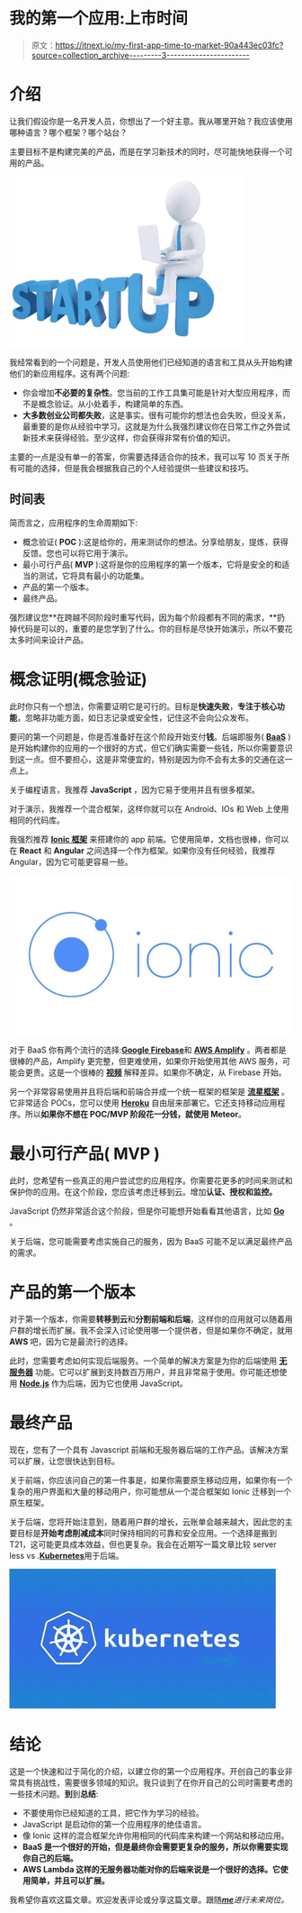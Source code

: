 # 我的第一个应用:上市时间

> 原文：<https://itnext.io/my-first-app-time-to-market-90a443ec03fc?source=collection_archive---------3----------------------->

# 介绍

让我们假设你是一名开发人员，你想出了一个好主意。我从哪里开始？我应该使用哪种语言？哪个框架？哪个站台？

主要目标不是构建完美的产品，而是在学习新技术的同时，尽可能快地获得一个可用的产品。

![](img/80ea37584a37856b3de17c0ee871dec0.png)

我经常看到的一个问题是，开发人员使用他们已经知道的语言和工具从头开始构建他们的新应用程序。这有两个问题:

*   你会增加**不必要的复杂性**。您当前的工作工具集可能是针对大型应用程序，而不是概念验证。从小处着手，构建简单的东西。
*   **大多数创业公司都失败**，这是事实。很有可能你的想法也会失败，但没关系，最重要的是你从经验中学习。这就是为什么我强烈建议你在日常工作之外尝试新技术来获得经验。至少这样，你会获得非常有价值的知识。

主要的一点是没有单一的答案，你需要选择适合你的技术，我可以写 10 页关于所有可能的选择，但是我会根据我自己的个人经验提供一些建议和技巧。

## 时间表

简而言之，应用程序的生命周期如下:

*   概念验证( **POC** ):这是给你的，用来测试你的想法。分享给朋友，提炼，获得反馈。您也可以将它用于演示。
*   最小可行产品( **MVP** ):这将是你的应用程序的第一个版本，它将是安全的和适当的测试，它将具有最小的功能集。
*   产品的第一个版本。
*   最终产品。

强烈建议您**在跨越不同阶段时重写代码，因为每个阶段都有不同的需求，**扔掉代码是可以的，重要的是您学到了什么。你的目标是尽快开始演示，所以不要花太多时间来设计产品。

# 概念证明(**概念验证**)

此时你只有一个想法，你需要证明它是可行的。目标是**快速失败**，**专注于核心功能**，忽略非功能方面，如日志记录或安全性，记住这不会向公众发布。

要问的第一个问题是，你是否准备好在这个阶段开始支付**钱**。后端即服务( [**BaaS**](https://www.techopedia.com/definition/29428/backend-as-a-service-baas) )是开始构建你的应用的一个很好的方式，但它们确实需要一些钱，所以你需要意识到这一点。但不要担心，这是非常便宜的，特别是因为你不会有太多的交通在这一点上。

关于编程语言，我推荐 **JavaScript** ，因为它易于使用并且有很多框架。

对于演示，我推荐一个混合框架，这样你就可以在 Android、IOs 和 Web 上使用相同的代码库。

我强烈推荐 [**Ionic 框架**](https://ionicframework.com) 来搭建你的 app 前端。它使用简单，文档也很棒，你可以在 **React** 和 **Angular** 之间选择一个作为框架。如果你没有任何经验，我推荐 Angular，因为它可能更容易一些。

![](img/b4f4cef30c6c3fc88feb60487e4e441d.png)

对于 BaaS 你有两个流行的选择:[**Google Firebase**](https://firebase.google.com/products/)和 [**AWS Amplify**](https://aws.amazon.com/amplify/) 。两者都是很棒的产品，Amplify 更完整，但更难使用，如果你开始使用其他 AWS 服务，可能会更贵。这是一个很棒的 [**视频**](https://www.youtube.com/watch?v=ucmbO2lWC2A) 解释差异。如果你不确定，从 Firebase 开始。

另一个非常容易使用并且将后端和前端合并成一个统一框架的框架是 [**流星框架**](https://www.meteor.com/#!) 。它非常适合 POCs，您可以使用 [**Heroku**](https://www.heroku.com/) 自由层来部署它。它还支持移动应用程序。所以**如果你不想在 POC/MVP 阶段花一分钱，就使用 Meteor**。

# 最小可行产品( **MVP** )

此时，您希望有一些真正的用户尝试您的应用程序。你需要花更多的时间来测试和保护你的应用。在这个阶段，您应该考虑迁移到云。增加**认证、授权和监控。**

JavaScript 仍然非常适合这个阶段，但是你可能想开始看看其他语言，比如 [**Go**](https://en.wikipedia.org/wiki/Go_(programming_language)) 。

关于后端，您可能需要考虑实施自己的服务，因为 BaaS 可能不足以满足最终产品的需求。

# 产品的第一个版本

对于第一个版本，你需要**转移到云**和**分割前端和后端**，这样你的应用就可以随着用户群的增长而扩展。我不会深入讨论使用哪一个提供者，但是如果你不确定，就用 **AWS** 吧，因为它是最流行的选择。

此时，您需要考虑如何实现后端服务。一个简单的解决方案是为你的后端使用 [**无服务器**](https://en.wikipedia.org/wiki/Serverless_computing) 功能。它可以扩展到支持数百万用户，并且非常易于使用。你可能还想使用 [**Node.js**](https://nodejs.org/) 作为后端，因为它也使用 JavaScript。

# 最终产品

现在，您有了一个具有 Javascript 前端和无服务器后端的工作产品。该解决方案可以扩展，让您很快达到目标。

关于前端，你应该问自己的第一件事是，如果你需要原生移动应用，如果你有一个复杂的用户界面和大量的移动用户，你可能想从一个混合框架如 Ionic 迁移到一个原生框架。

关于后端，您将开始注意到，随着用户群的增长，云账单会越来越大，因此您的主要目标是**开始考虑削减成本**同时保持相同的可靠和安全应用。一个选择是搬到 T21，这可能更具成本效益，但也更复杂。我会在近期写一篇文章比较 server less vs .[**Kubernetes**](https://kubernetes.io/)用于后端。

![](img/eaf55d34f0b75fe77cde8c112ab92b2d.png)

# 结论

这是一个快速和过于简化的介绍，以建立你的第一个应用程序。开创自己的事业非常具有挑战性，需要很多领域的知识。我只谈到了在你开自己的公司时需要考虑的一些技术问题。**到**到**总结**:

*   不要使用你已经知道的工具，把它作为学习的经验。
*   JavaScript 是启动你的第一个应用程序的绝佳语言。
*   像 Ionic 这样的混合框架允许你用相同的代码库来构建一个网站和移动应用。
*   **BaaS 是一个很好的开始，但是最终你会需要更复杂的服务，所以你需要实现你自己的后端。**
*   **AWS Lambda 这样的无服务器功能对你的后端来说是一个很好的选择。它使用简单，并且可以扩展。**

我希望你喜欢这篇文章。欢迎发表评论或分享这篇文章。跟随[***me***](https://twitter.com/JavierRamosRod7)*进行未来岗位。*
